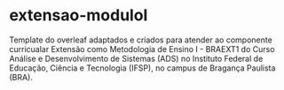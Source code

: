 # extensao-moduloI

Template do overleaf adaptados e criados para atender ao componente curricualar Extensão como Metodologia de Ensino I - BRAEXT1 do Curso Análise e Desenvolvimento de Sistemas (ADS) no Instituto Federal de Educação, Ciência e Tecnologia (IFSP), no campus de Bragança Paulista (BRA).
